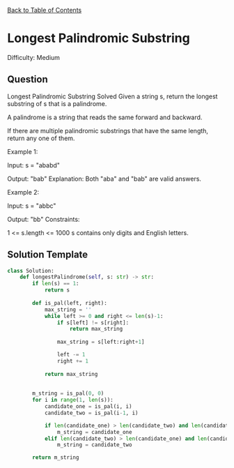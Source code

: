 [Back to Table of Contents](../README.md)

# Longest Palindromic Substring
Difficulty: Medium

## Question
Longest Palindromic Substring
Solved 
Given a string s, return the longest substring of s that is a palindrome.

A palindrome is a string that reads the same forward and backward.

If there are multiple palindromic substrings that have the same length, return any one of them.

Example 1:

Input: s = "ababd"

Output: "bab"
Explanation: Both "aba" and "bab" are valid answers.

Example 2:

Input: s = "abbc"

Output: "bb"
Constraints:

1 <= s.length <= 1000
s contains only digits and English letters.

## Solution Template
```python
class Solution:
    def longestPalindrome(self, s: str) -> str:
        if len(s) == 1:
            return s
        
        def is_pal(left, right):
            max_string = ''
            while left >= 0 and right <= len(s)-1:
                if s[left] != s[right]:
                    return max_string
                
                max_string = s[left:right+1]

                left -= 1
                right += 1
            
            return max_string
        
        
        m_string = is_pal(0, 0)
        for i in range(1, len(s)):
            candidate_one = is_pal(i, i)
            candidate_two = is_pal(i-1, i)

            if len(candidate_one) > len(candidate_two) and len(candidate_one) > len(m_string):
                m_string = candidate_one
            elif len(candidate_two) > len(candidate_one) and len(candidate_two) > len(m_string):
                m_string = candidate_two

        return m_string
```
